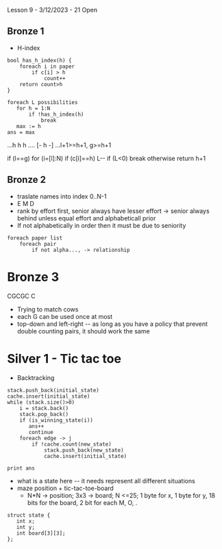 Lesson 9 - 3/12/2023 - 21 Open

## Bronze 1

* H-index 
```
bool has_h_index(h) {
    foreach i in paper
        if c[i] > h
            count++
    return count>h         
}
```
```
foreach L possibilities
   for h = 1:N
       if !has_h_index(h)
           break
   max := h   
ans = max
```

...h h h ....
    [- h -]
...l+1>=h+1, g>=h+1    

if (l==g)
   for (i=[l]:N)
       if (c[i]==h) L-- if (L<0) break otherwise return h+1
       
## Bronze 2      
* traslate names into index 0..N-1
* E M D
* rank by effort first, senior always have lesser effort -> senior always behind unless equal effort and alphabeticall prior
* If not alphabetically in order  then it must be due to seniority

```
foreach paper list
    foreach pair
        if not alpha..., -> relationship
```

# Bronze 3
CGCGC
 C
* Trying to match cows
* each G can be used once at most
* top-down and left-right -- as long as you have a policy that prevent double counting pairs, it should work the same 
 
# Silver 1 - Tic tac toe
* Backtracking 
```
stack.push_back(initial_state)
cache.insert(initial_state)
while (stack.size()>0)
    i = stack.back()
    stack.pop_back()
    if (is_winning_state(i)) 
       ans++
       continue
    foreach edge -> j
        if !cache.count(new_state)
            stack.push_back(new_state)
            cache.insert(initial_state)
        
print ans
```
* what is a state here -- it needs represent all different situations
* maze position + tic-tac-toe-board
    * N*N -> position; 3x3 -> board; N <=25; 1 byte for x, 1 byte for y, 18 bits for the board, 2 bit for each M, O, .

```
struct state {
   int x;
   int y;
   int board[3][3];
};  
```
